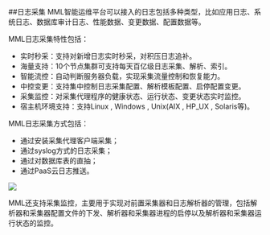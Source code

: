 ##日志采集
MML智能运维平台可以接入的日志包括多种类型，比如应用日志、系统日志、数据库审计日志、性能数据、变更数据、配置数据等。

MML日志采集特性包括：
* 实时秒采：支持对新增日志实时秒采，对积压日志追补。
* 海量支持：10个节点集群可支持每天百亿级日志采集、解析、索引。
* 智能流控：自动判断服务器负载，实现采集流量控制和恢复能力。
* 中控变更：支持集中控制日志采集配置、解析模板配置、启停配置变更。
* 采集监控：对采集代理程序的健康状态、运行状态、变更状态实时监控。
* 宿主机环境支持：支持Linux , Windows , Unix(AIX , HP_UX , Solaris等)。

MML日志采集方式包括：
* 通过安装采集代理客户端采集；
* 通过syslog方式的日志采集；
* 通过对数据库表的直抽；
* 通过PaaS云日志推送。

![](.features/assets/产品功能与特性1.png)

MML还支持采集监控，主要用于实现对前置采集器和日志解析器的管理，包括解析器和采集器配置文件的下发、解析器和采集器进程的启停以及解析器和采集器运行状态的监控。
